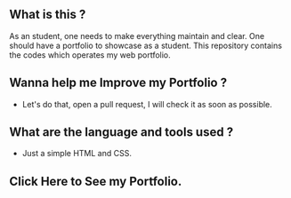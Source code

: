 ## What is this ?

As an student, one needs to make everything maintain and clear.
One should have a portfolio to showcase as a student. This repository
contains the codes which operates my web portfolio.

## Wanna help me Improve my Portfolio ?

- Let's do that, open a pull request, I will check it
as soon as possible.

## What are the language and tools used ?

- Just a simple HTML and CSS.

## Click Here to See my Portfolio.
